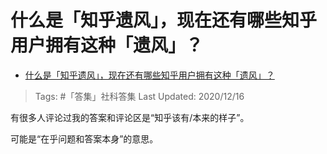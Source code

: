 # 什么是「知乎遗风」，现在还有哪些知乎用户拥有这种「遗风」？

- [什么是「知乎遗风」，现在还有哪些知乎用户拥有这种「遗风」？](https://www.zhihu.com/question/426492597/answer/1542683190)

>Tags: #「答集」社科答集
>Last Updated: 2020/12/16

有很多人评论过我的答案和评论区是“知乎该有/本来的样子”。

可能是“在乎问题和答案本身”的意思。